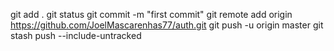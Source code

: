 git add . 
git status
git commit -m "first commit"
git remote add origin https://github.com/JoelMascarenhas77/auth.git
git push -u origin master
git stash push --include-untracked
